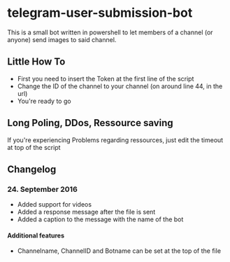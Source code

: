 # telegram-user-submission-bot
This is a small bot written in powershell to let members of a channel (or anyone) send images to said channel.

## Little How To
- First you need to insert the Token at the first line of the script
- Change the ID of the channel to your channel (on around line 44, in the url)
- You're ready to go

## Long Poling, DDos, Ressource saving
If you're experiencing Problems regarding ressources, just edit the timeout at top of the script

## Changelog
### 24. September 2016
- Added support for videos
- Added a response message after the file is sent
- Added a caption to the message with the name of the bot
#### Additional features
- Channelname, ChannelID and Botname can be set at the top of the file
